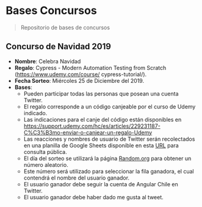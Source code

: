 # Bases Concursos
> Repositorio de bases de concursos

## Concurso de Navidad 2019
* **Nombre**: Celebra Navidad
* **Regalo**: Cypress - Modern Automation Testing from Scratch (https://www.udemy.com/course/
cypress-tutorial/).
* **Fecha Sorteo**: Miércoles 25 de Diciembre del 2019.
* **Bases**:
    * Pueden participar todas las personas que posean una cuenta Twitter.
    * El regalo corresponde a un código canjeable por el curso de Udemy indicado.
    * Las indicaciones para el canje del código están disponibles en https://support.udemy.com/hc/es/articles/229231187-C%C3%B3mo-enviar-o-canjear-un-regalo-Udemy
    * Las reacciones y nombres de usuario de Twitter serán recolectados en una planilla de Google Sheets disponible en esta [URL](https://docs.google.com/spreadsheets/d/1Itcbq9unIKZ7Ip3dTdwD7pOGbrn3_60rsqpGJ43umgI/edit?usp=sharing) para consulta pública.
    * El día del sorteo se utilizará la página [Random.org](https://www.random.org/) para obtener un número aleatorio.
    * Este número será utilizado para seleccionar la fila ganadora, el cual contendrá el nombre del usuario ganador.
    * El usuario ganador debe seguir la cuenta de Angular Chile en Twitter.
    * El usuario ganador debe haber dado me gusta al tweet.
